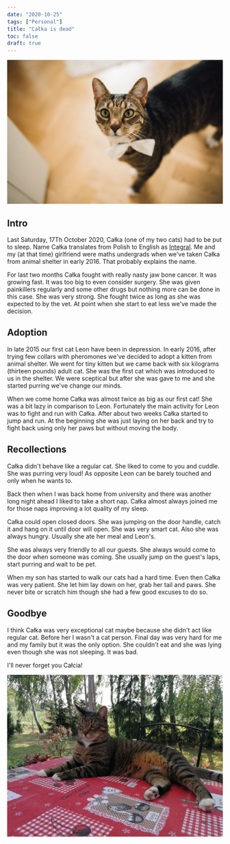 ```yaml
---
date: "2020-10-25"
tags: ["Personal"]
title: "Całka is dead"
toc: false
draft: true
---
```


![img](calka_wedding.jpg)

## Intro

Last Saturday, 17Th October 2020, Całka (one of my two cats) had to be put to sleep.
Name Całka translates from Polish to English as [Integral](https://en.wikipedia.org/wiki/Integral).
Me and my (at that time) girlfriend were maths undergrads when we've taken
Całka from animal shelter in early 2016. That probably explains the name.

For last two months Całka fought with really nasty jaw bone cancer. It was
growing fast. It was too big to even consider surgery. She was given
painkillers regularly and some other drugs but nothing more can be done in this
case. She was very strong. She fought twice as long as she was expected to by
the vet. At point when she start to eat less we've made the decision.


## Adoption

In late 2015 our first cat Leon have been in depression. In early 2016, after trying few
collars with pheromones we've decided to adopt a kitten from animal shelter.
We went for tiny kitten but we came back with six kilograms (thirteen
pounds) adult cat. She was the first cat which was introduced to us in the shelter. We
were sceptical but after she was gave to me and she started purring we've
change our minds.

When we come home Całka was almost twice as big as our first cat!
She was a bit lazy in comparison to Leon. Fortunately the main activity for
Leon was to fight and run with Całka. After about two weeks Całka started to
jump and run. At the beginning she was just laying on her back and try to fight
back using only her paws but without moving the body.


## Recollections

Całka didn't behave like a regular cat. She liked to come to you and cuddle.
She was purring very loud! As opposite Leon can be barely touched and only when
he wants to.

Back then when I was back home from university and there was another long night
ahead I liked to take a short nap. Całka almost always joined me for those
naps improving a lot quality of my sleep.

Całka could open closed doors. She was jumping on the door handle, catch it and
hang on it until door will open. She was very smart cat. Also she was always
hungry. Usually she ate her meal and Leon's.

She was always very friendly to all our guests. She always would come to the
door when someone was coming. She usually jump on the guest's laps, start
purring and wait to be pet.

When my son has started to walk our cats had a hard time. Even then Całka was
very patient. She let him lay down on her, grab her tail and paws. She never
bite or scratch him though she had a few good excuses to do so.


## Goodbye

I think Całka was very exceptional cat maybe because she didn't act like
regular cat. Before her I wasn't a cat person. Final day was very hard for me
and my family but it was the only option. She couldn't eat and she was lying
even though she was not sleeping. It was bad.

I'll never forget you Całcia!


![img](calka_chillin.jpg)


